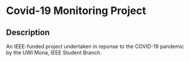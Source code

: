 # Covid-19 Monitoring Project

## Description
An IEEE-funded project undertaken in reponse to the COVID-19 pandemic by the UWI Mona, IEEE Student Branch.

